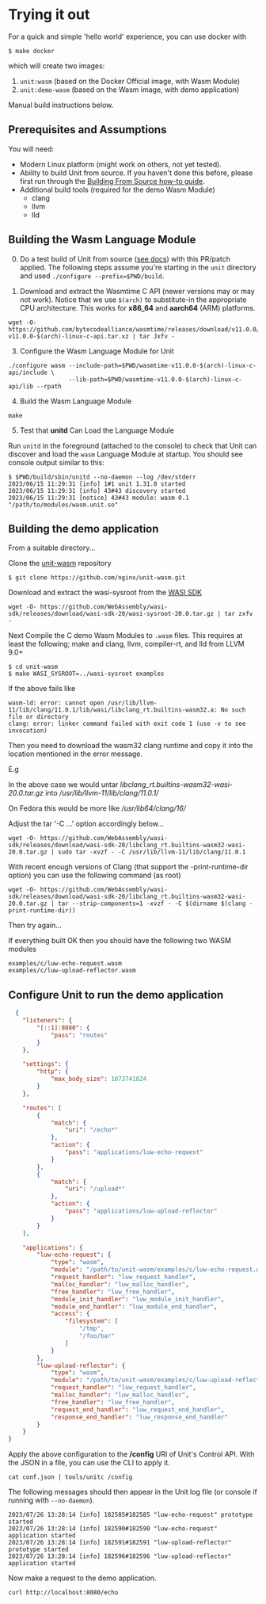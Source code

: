 Trying it out
=============

For a quick and simple 'hello world' experience, you can use docker with

```shell
$ make docker
```

which will create two images:

 1. `unit:wasm` (based on the Docker Official image, with Wasm Module)
 2. `unit:demo-wasm` (based on the Wasm image, with demo application)

Manual build instructions below.

## Prerequisites and Assumptions

You will need:
 * Modern Linux platform (might work on others, not yet tested).
 * Ability to build Unit from source.
   If you haven't done this before, please first run through the
[Building From Source how-to guide](https://unit.nginx.org/howto/source/).
 * Additional build tools (required for the demo Wasm Module)
   - clang
   - llvm
   - lld

## Building the Wasm Language Module

0. Do a test build of Unit from source ([see docs](https://unit.nginx.org/howto/source/)) with this PR/patch applied. The following steps assume you're
starting in the `unit` directory and used `./configure --prefix=$PWD/build`.

2. Download and extract the Wasmtime C API (newer versions may or may not
work). Notice that we use `$(arch)` to substitute-in the appropriate CPU
architecture. This works for **x86_64** and **aarch64** (ARM) platforms.
```
wget -O- https://github.com/bytecodealliance/wasmtime/releases/download/v11.0.0/wasmtime-v11.0.0-$(arch)-linux-c-api.tar.xz | tar Jxfv -
```

3. Configure the Wasm Language Module for Unit
```
./configure wasm --include-path=$PWD/wasmtime-v11.0.0-$(arch)-linux-c-api/include \
                 --lib-path=$PWD/wasmtime-v11.0.0-$(arch)-linux-c-api/lib --rpath
```

4. Build the Wasm Language Module
```
make
```

5. Test that **unitd** Can Load the Language Module

Run `unitd` in the foreground (attached to the console) to check that Unit
can discover and load the `wasm` Language Module at startup. You should see
console output similar to this:
```
$ $PWD/build/sbin/unitd --no-daemon --log /dev/stderr
2023/06/15 11:29:31 [info] 1#1 unit 1.31.0 started
2023/06/15 11:29:31 [info] 43#43 discovery started
2023/06/15 11:29:31 [notice] 43#43 module: wasm 0.1 "/path/to/modules/wasm.unit.so"
```

## Building the demo application

From a suitable directory...

Clone the [unit-wasm](https://github.com/nginx/unit-wasm) repository

```shell
$ git clone https://github.com/nginx/unit-wasm.git
```

Download and extract the wasi-sysroot from the [WASI SDK](https://github.com/WebAssembly/wasi-sdk)

```shell
wget -O- https://github.com/WebAssembly/wasi-sdk/releases/download/wasi-sdk-20/wasi-sysroot-20.0.tar.gz | tar zxfv -
```

Next Compile the C demo Wasm Modules to `.wasm` files. This requires at least
the following; make and clang, llvm, compiler-rt, and lld from LLVM 9.0+

```shell
$ cd unit-wasm
$ make WASI_SYSROOT=../wasi-sysroot examples
```

If the above fails like

```
wasm-ld: error: cannot open /usr/lib/llvm-11/lib/clang/11.0.1/lib/wasi/libclang_rt.builtins-wasm32.a: No such file or directory
clang: error: linker command failed with exit code 1 (use -v to see invocation)
```
Then you need to download the wasm32 clang runtime and copy it into the
location mentioned in the error message.

E.g

In the above case we would untar
*libclang_rt.builtins-wasm32-wasi-20.0.tar.gz* into
*/usr/lib/llvm-11/lib/clang/11.0.1/*

On Fedora this would be more like */usr/lib64/clang/16/*

Adjust the tar '-C ...' option accordingly below...

```shell
wget -O- https://github.com/WebAssembly/wasi-sdk/releases/download/wasi-sdk-20/libclang_rt.builtins-wasm32-wasi-20.0.tar.gz | sudo tar -xvzf - -C /usr/lib/llvm-11/lib/clang/11.0.1
```

With recent enough versions of Clang (that support the -print-runtime-dir
option) you can use the following command (as root)

```shell
wget -O- https://github.com/WebAssembly/wasi-sdk/releases/download/wasi-sdk-20/libclang_rt.builtins-wasm32-wasi-20.0.tar.gz | tar --strip-components=1 -xvzf - -C $(dirname $(clang -print-runtime-dir))
```

Then try again...

If everything built OK then you should have the following two WASM modules

```
examples/c/luw-echo-request.wasm
examples/c/luw-upload-reflector.wasm
```

## Configure Unit to run the demo application

```json
  {
    "listeners": {
        "[::1]:8080": {
            "pass": "routes"
        }
    },

    "settings": {
        "http": {
            "max_body_size": 1073741824
        }
    },

    "routes": [
        {
            "match": {
                "uri": "/echo*"
            },
            "action": {
                "pass": "applications/luw-echo-request"
            }
        },
        {
            "match": {
                "uri": "/upload*"
            },
            "action": {
                "pass": "applications/luw-upload-reflector"
            }
        }
    ],

    "applications": {
        "luw-echo-request": {
            "type": "wasm",
            "module": "/path/to/unit-wasm/examples/c/luw-echo-request.wasm",
            "request_handler": "luw_request_handler",
            "malloc_handler": "luw_malloc_handler",
            "free_handler": "luw_free_handler",
            "module_init_handler": "luw_module_init_handler",
            "module_end_handler": "luw_module_end_handler",
            "access": {
                "filesystem": [
                    "/tmp",
                    "/foo/bar"
                ]
            }
        },
        "luw-upload-reflector": {
            "type": "wasm",
            "module": "/path/to/unit-wasm/examples/c/luw-upload-reflector.wasm",
            "request_handler": "luw_request_handler",
            "malloc_handler": "luw_malloc_handler",
            "free_handler": "luw_free_handler",
            "request_end_handler": "luw_request_end_handler",
            "response_end_handler": "luw_response_end_handler"
        }
    }
}

```

Apply the above configuration to the **/config** URI of Unit's Control API.
With the JSON in a file, you can use the CLI to apply it.
```
cat conf.json | tools/unitc /config
```

The following messages should then appear in the Unit log file (or console if
running with `--no-daemon`).
```
2023/07/26 13:28:14 [info] 182585#182585 "luw-echo-request" prototype started
2023/07/26 13:28:14 [info] 182590#182590 "luw-echo-request" application started
2023/07/26 13:28:14 [info] 182591#182591 "luw-upload-reflector" prototype started
2023/07/26 13:28:14 [info] 182596#182596 "luw-upload-reflector" application started
```

Now make a request to the demo application.
```
curl http://localhost:8080/echo
```
